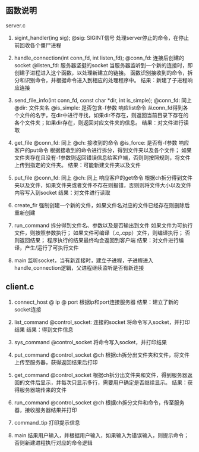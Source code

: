 
## 函数说明

server.c

1. sigint_handler(ing sig);
   @sig: SIGINT信号
   处理server停止的命令，在停止前回收各个僵尸进程

2. handle_connection(int conn_fd, int listen_fd);
   @conn_fd: 连接后创建的socket 
   @listen_fd: 服务器坚挺的socket
   当服务器监听到一个新的连接时，即创建子进程进入这个函数，以处理新建立的链接。
   函数识别接收到的命令，拆分和识别命令，并根据命令进入到相应的处理程序中。
   结果：新建了子进程响应连接


3. send_file_info(int conn_fd, const char *dir, int is_simple);
   @conn_fd: 同上
   @dir: 文件夹名
   @is_simple: 是否包含-f参数
   响应list命令
   从conn_fd得到各个文件的名字，在dir中进行寻找，如果dir不存在，则返回当前目录下存在的各个文件夹；如果dir存在，则返回对应文件夹的信息。
   结果：对文件进行读取

4. get_file
   @conn_fd: 同上
   @ch: 接收到的命令
   @is_force: 是否有-f参数
   响应客户的put命令
   根据接收到的命令进行拆分，得到文件夹以及各个文件；
   如果文件夹存在且没有-f参数则返回错误信息给客户端，否则则按照规则，将文件上传到指定的文件夹。
   结果：可能新建文件夹以及文件

5. put_file
   @conn_fd: 同上
   @ch: 同上
   响应客户的get命令
   根据ch拆分得到文件夹以及文件，如果文件夹或者文件不存在则报错，否则则将文件大小以及文件内容写入到socket
   结果：对文件进行读取

6. create_fir
   强制创建一个新的文件，如果文件名对应的文件已经存在则删除后重新创建

7. run_command
   拆分得到文件名、参数以及是否输出到文件
   如果文件为可执行文件，则按照参数执行；
   如果文件可编译（.c,.cpp）文件，则编译执行；
   否则返回结果；
   程序执行的结果最终均会返回到客户端
   结果：对文件进行编译，产生/运行了可执行文件

8. main
   监听socket，当有新连接时，建立子进程，子进程进入handle_connection逻辑，父进程继续监听是否有新连接




## client.c
1. connect_host
   @ ip
   @ port
   根据ip和port连接服务器
   结果：建立了新的socket连接

2. list_command
   @control_socket: 连接的socket
   将命令写入socket，并打印结果
   结果：得到文件信息

3. sys_command
   @control_socket
   将命令写入socket，并打印结果


4. put_command
   @control_socket
   @ch
   根据ch拆分出文件夹和文件，将文件上传至服务器，获得返回结果后打印

5. get_command
   @control_socket
   根据ch拆分出文件夹和文件，得到服务器返回的文件后显示，并每次只显示多行，需要用户确定是否继续显示。
   结果：获得服务器端传来的文件

6. run_command
   @control_socket
   @ch
   根据ch拆分文件和命令，传至服务器，接收服务器结果并打印

7. command_tip
   打印提示信息

8. main
   结果用户输入，并根据用户输入，如果输入为错误输入，则提示命令；否则新建进程执行对应的命令逻辑
















